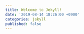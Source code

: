 ```yaml
---
title: Welcome to Jekyll!
date: '2019-08-14 18:26:00 +0900'
categories: jekyll
published: false
---
```

